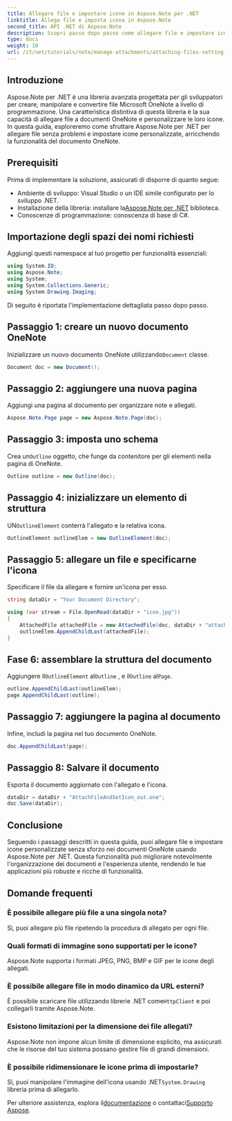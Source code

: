 ```yaml
---
title: Allegare file e impostare icone in Aspose.Note per .NET
linktitle: Allega file e imposta icona in Aspose.Note
second_title: API .NET di Aspose.Note
description: Scopri passo dopo passo come allegare file e impostare icone personalizzate nei documenti Microsoft OneNote utilizzando Aspose.Note per .NET. Migliora la tua applicazione .NET con funzionalità di personalizzazione e gestione dei documenti senza interruzioni.
type: docs
weight: 10
url: /it/net/tutorials/note/manage-attachments/attaching-files-setting-icons/
---
```

## Introduzione

Aspose.Note per .NET è una libreria avanzata progettata per gli sviluppatori per creare, manipolare e convertire file Microsoft OneNote a livello di programmazione. Una caratteristica distintiva di questa libreria è la sua capacità di allegare file a documenti OneNote e personalizzare le loro icone. In questa guida, esploreremo come sfruttare Aspose.Note per .NET per allegare file senza problemi e impostare icone personalizzate, arricchendo la funzionalità del documento OneNote.

## Prerequisiti

Prima di implementare la soluzione, assicurati di disporre di quanto segue:

- Ambiente di sviluppo: Visual Studio o un IDE simile configurato per lo sviluppo .NET.
-  Installazione della libreria: installare la[Aspose.Note per .NET](https://releases.aspose.com/words/net/) biblioteca.
- Conoscenze di programmazione: conoscenza di base di C#.

## Importazione degli spazi dei nomi richiesti

Aggiungi questi namespace al tuo progetto per funzionalità essenziali:

```csharp
using System.IO;
using Aspose.Note;
using System;
using System.Collections.Generic;
using System.Drawing.Imaging;
```

Di seguito è riportata l'implementazione dettagliata passo dopo passo.

## Passaggio 1: creare un nuovo documento OneNote

 Inizializzare un nuovo documento OneNote utilizzando`Document` classe.

```csharp
Document doc = new Document();
```

## Passaggio 2: aggiungere una nuova pagina

Aggiungi una pagina al documento per organizzare note e allegati.

```csharp
Aspose.Note.Page page = new Aspose.Note.Page(doc);
```

## Passaggio 3: imposta uno schema

 Crea un`Outline` oggetto, che funge da contenitore per gli elementi nella pagina di OneNote.

```csharp
Outline outline = new Outline(doc);
```

## Passaggio 4: inizializzare un elemento di struttura

 UN`OutlineElement` conterrà l'allegato e la relativa icona.

```csharp
OutlineElement outlineElem = new OutlineElement(doc);
```

## Passaggio 5: allegare un file e specificarne l'icona

Specificare il file da allegare e fornire un'icona per esso.

```csharp
string dataDir = "Your Document Directory";

using (var stream = File.OpenRead(dataDir + "icon.jpg"))
{
    AttachedFile attachedFile = new AttachedFile(doc, dataDir + "attachment.txt", stream, ImageFormat.Jpeg);
    outlineElem.AppendChildLast(attachedFile);
}
```

## Fase 6: assemblare la struttura del documento

 Aggiungere il`OutlineElement` al`Outline` , e il`Outline` al`Page`.

```csharp
outline.AppendChildLast(outlineElem);
page.AppendChildLast(outline);
```

## Passaggio 7: aggiungere la pagina al documento

Infine, includi la pagina nel tuo documento OneNote.

```csharp
doc.AppendChildLast(page);
```

## Passaggio 8: Salvare il documento

Esporta il documento aggiornato con l'allegato e l'icona.

```csharp
dataDir = dataDir + "AttachFileAndSetIcon_out.one";
doc.Save(dataDir);
```

## Conclusione

Seguendo i passaggi descritti in questa guida, puoi allegare file e impostare icone personalizzate senza sforzo nei documenti OneNote usando Aspose.Note per .NET. Questa funzionalità può migliorare notevolmente l'organizzazione dei documenti e l'esperienza utente, rendendo le tue applicazioni più robuste e ricche di funzionalità.

## Domande frequenti

### È possibile allegare più file a una singola nota?
Sì, puoi allegare più file ripetendo la procedura di allegato per ogni file.

### Quali formati di immagine sono supportati per le icone?
Aspose.Note supporta i formati JPEG, PNG, BMP e GIF per le icone degli allegati.

### È possibile allegare file in modo dinamico da URL esterni?
 È possibile scaricare file utilizzando librerie .NET come`HttpClient` e poi collegarli tramite Aspose.Note.

### Esistono limitazioni per la dimensione dei file allegati?
Aspose.Note non impone alcun limite di dimensione esplicito, ma assicurati che le risorse del tuo sistema possano gestire file di grandi dimensioni.

### È possibile ridimensionare le icone prima di impostarle?
 Sì, puoi manipolare l'immagine dell'icona usando .NET`System.Drawing` libreria prima di allegarlo.

 Per ulteriore assistenza, esplora il[documentazione](https://reference.aspose.com/words/net/) o contattaci[Supporto Aspose](https://forum.aspose.com/c/words/8).